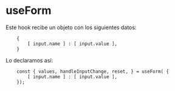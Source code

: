 # useForm

Este hook recibe un objeto con los siguientes datos:

```
    {
        [ input.name ] : [ input.value ],
    }
```

Lo declaramos así:

```
    const { values, handleInputChange, reset, } = useForm( {
        [ input.name ] : [ input.value ],
    });
```